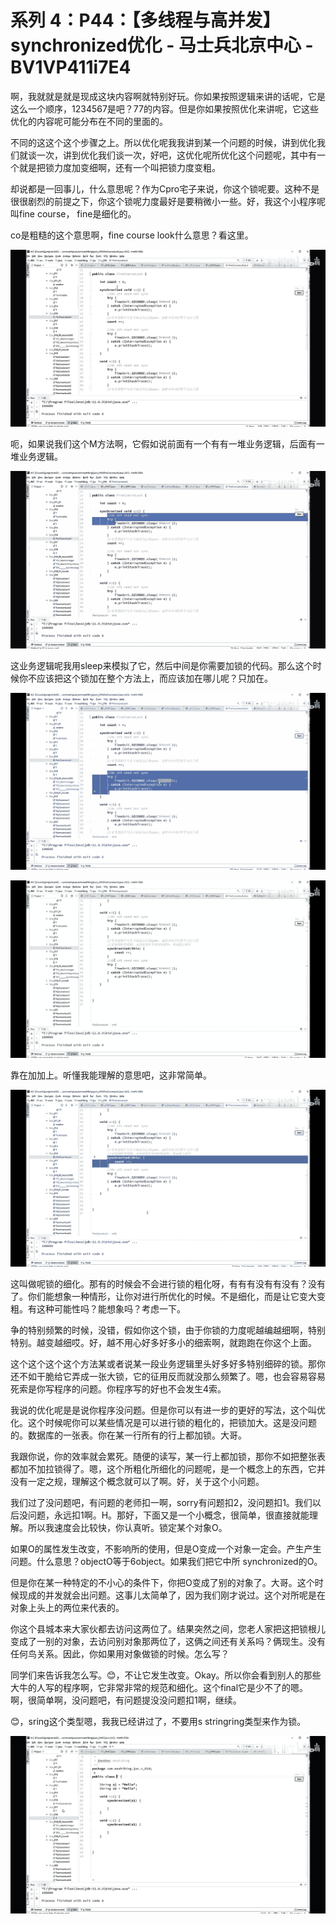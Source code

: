 # 系列 4：P44：【多线程与高并发】synchronized优化 - 马士兵北京中心 - BV1VP411i7E4

啊，我就就是就是现成这块内容啊就特别好玩。你如果按照逻辑来讲的话呢，它是这么一个顺序，1234567是吧？77的内容。但是你如果按照优化来讲呢，它这些优化的内容呢可能分布在不同的里面的。

不同的这这个这个步骤之上。所以优化呢我我讲到某一个问题的时候，讲到优化我们就谈一次，讲到优化我们谈一次，好吧，这优化呢所优化这个问题呢，其中有一个就是把锁力度加变细啊，还有一个叫把锁力度变粗。

却说都是一回事儿，什么意思呢？作为Cpro宅子来说，你这个锁呢要。这种不是很很剧烈的前提之下，你这个锁呢力度最好是要稍微小一些。好，我这个小程序呢叫fine course， fine是细化的。

co是粗糙的这个意思啊，fine course look什么意思？看这里。

![](img/14e6c2001a7ceee159ada85d47a71734_1.png)

呃，如果说我们这个M方法啊，它假如说前面有一个有有一堆业务逻辑，后面有一堆业务逻辑。

![](img/14e6c2001a7ceee159ada85d47a71734_3.png)

这业务逻辑呢我用sleep来模拟了它，然后中间是你需要加锁的代码。那么这个时候你不应该把这个锁加在整个方法上，而应该加在哪儿呢？只加在。



![](img/14e6c2001a7ceee159ada85d47a71734_5.png)

![](img/14e6c2001a7ceee159ada85d47a71734_6.png)

靠在加加上。听懂我能理解的意思吧，这非常简单。

![](img/14e6c2001a7ceee159ada85d47a71734_8.png)

这叫做呢锁的细化。那有的时候会不会进行锁的粗化呀，有有有没有有没有？没有了。你们能想象一种情形，让你对进行所优化的时候。不是细化，而是让它变大变粗。有这种可能性吗？能想象吗？考虑一下。

争的特别频繁的时候，没错，假如你这个锁，由于你锁的力度呢越编越细啊，特别特别。越变越细哎。好，越不用心好多好多小的细索啊，就跑跑在你这个上面。

这个这个这个这个方法某或者说某一段业务逻辑里头好多好多特别细碎的锁。那你还不如干脆给它弄成一张大锁，它的征用反而就没那么频繁了。嗯，也会容易容易死索是你写程序的问题。你程序写的好也不会发生4索。

我说的优化呢是是说你程序没问题。但是你可以有进一步的更好的写法，这个叫优化。这个时候呢你可以某些情况是可以进行锁的粗化的，把锁加大。这是没问题的。数据库的一张表。你在某一行所有的行上都加锁。大哥。

我跟你说，你的效率就会累死。随便的读写，某一行上都加锁，那你不如把整张表都加不加拉锁得了。嗯，这个所粗化所细化的问题呢，是一个概念上的东西，它并没有一定之规，理解这个概念就可以了啊。好，关于这个小问题。

我们过了没问题吧，有问题的老师扣一啊，sorry有问题扣2，没问题扣1。我们以后没问题，永远扣1啊。H。那好，下面又是一个小概念，很简单，很直接就能理解。所以我速度会比较快，你认真听。锁定某个对象O。

如果O的属性发生改变，不影响所的使用，但是O变成一个对象一定会。产生产生问题。什么意思？objectO等于6object。如果我们把它中所 synchronized的O。

但是你在某一种特定的不小心的条件下，你把O变成了别的对象了。大哥。这个时候现成的并发就会出问题。这事儿太简单了，因为我们刚才说过。这个对所呢是在对象上头上的两位来代表的。

你这个县城本来大家伙都去访问这两位了。结果突然之间，您老人家把这把锁根儿变成了一别的对象，去访问别对象那两位了，这俩之间还有关系吗？俩现生。没有任何鸟关系。因此，你如果用对象做锁的时候。怎么写？

同学们来告诉我怎么写。😊，不让它发生改变。Okay。所以你会看到别人的那些大牛的人写的程序啊，它非常非常的规范和细化。这个final它是少不了的嗯。啊，很简单啊，没问题吧，有问题提没没问题扣1啊，继续。

😊，sring这个类型嗯，我我已经讲过了，不要用s stringring类型来作为锁。

![](img/14e6c2001a7ceee159ada85d47a71734_10.png)